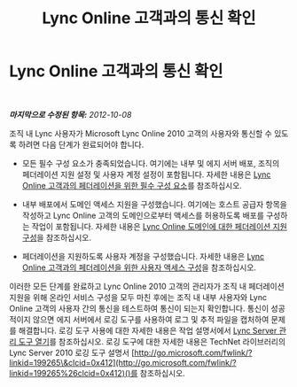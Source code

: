 ﻿---
title: Lync Online 고객과의 통신 확인
TOCTitle: Lync Online 고객과의 통신 확인
ms:assetid: c8287b15-e1bb-4b26-8354-0ec90b2fcfe7
ms:mtpsurl: https://technet.microsoft.com/ko-kr/library/Hh202189(v=OCS.15)
ms:contentKeyID: 49305005
ms.date: 08/24/2015
mtps_version: v=OCS.15
ms.translationtype: HT
---

# Lync Online 고객과의 통신 확인

 

_**마지막으로 수정된 항목:** 2012-10-08_

조직 내 Lync 사용자가 Microsoft Lync Online 2010 고객의 사용자와 통신할 수 있도록 하려면 다음 단계가 완료되어야 합니다.

  - 모든 필수 구성 요소가 충족되었습니다. 여기에는 내부 및 에지 서버 배포, 조직의 페더레이션 지원 설정 및 사용자 계정 설정이 포함됩니다. 자세한 내용은 [Lync Online 고객과의 페더레이션을 위한 필수 구성 요소](lync-server-2013-prerequisites-for-federating-with-a-lync-online-customer.md)를 참조하십시오.

  - 내부 배포에서 도메인 액세스 지원을 구성했습니다. 여기에는 호스트 공급자 항목을 작성하고 Lync Online 고객의 도메인으로부터 액세스를 허용하도록 배포를 구성하는 작업이 포함됩니다. 자세한 내용은 [Lync Online 도메인에 대한 페더레이션 지원 구성](lync-server-2013-configure-federation-support-for-a-lync-online-domain.md)을 참조하십시오.

  - 페더레이션을 지원하도록 사용자 계정을 구성했습니다. 자세한 내용은 [Lync Online 고객과의 페더레이션을 위한 사용자 액세스 구성](lync-server-2013-configure-user-access-for-federation-with-a-lync-online-customer.md)을 참조하십시오.

이러한 모든 단계를 완료하고 Lync Online 2010 고객의 관리자가 조직 내 페더레이션 지원을 위해 온라인 서비스 구성을 모두 마친 후에는 조직 내 내부 사용자와 Lync Online 고객의 사용자 간의 통신을 테스트하여 통신이 되는지 확인합니다. 통신이 성공적이지 않으면 에지 서버에서 로깅 도구를 사용하여 로그 및 추적 파일을 캡처하여 문제를 해결합니다. 로깅 도구 사용에 대한 자세한 내용은 작업 설명서에서 [Lync Server 관리 도구 열기](lync-server-2013-open-lync-server-administrative-tools.md)를 참조하십시오. 로깅 도구에 대한 자세한 내용은 TechNet 라이브러리의 Lync Server 2010 로깅 도구 설명서 [http://go.microsoft.com/fwlink/?linkid=199265\&clcid=0x412](http://go.microsoft.com/fwlink/?linkid=199265%26clcid=0x412)()를 참조하십시오.

